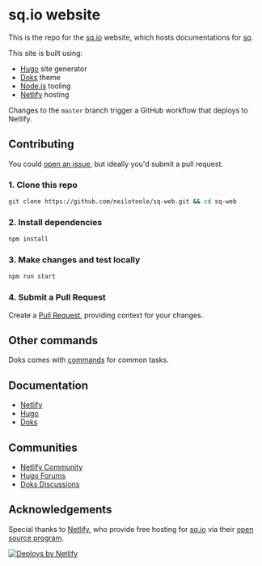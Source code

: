 # sq.io website

This is the repo for the [sq.io](https://sq.io) website, which
hosts documentations for [sq](https://github.com/neilotoole/sq).

This site is built using:

- [Hugo](https://gohugo.io) site generator
- [Doks](https://getdoks.org) theme
- [Node.js](https://nodejs.org/) tooling
- [Netlify](https://www.netlify.com) hosting

Changes to the `master` branch trigger a GitHub workflow that deploys to Netlify.


## Contributing

You could [open an issue](https://github.com/neilotoole/sq-web/issues), but ideally you'd submit a pull request.


### 1. Clone this repo

```bash
git clone https://github.com/neilotoole/sq-web.git && cd sq-web
```

### 2. Install dependencies

```bash
npm install
```

### 3. Make changes and test locally

```bash
npm run start
```

### 4. Submit a Pull Request

Create a [Pull Request](https://github.com/neilotoole/sq-web/pulls), providing context
for your changes.


## Other commands

Doks comes with [commands](https://getdoks.org/docs/prologue/commands/) for common tasks.

## Documentation

- [Netlify](https://docs.netlify.com/)
- [Hugo](https://gohugo.io/documentation/)
- [Doks](https://getdoks.org/)

## Communities

- [Netlify Community](https://community.netlify.com/)
- [Hugo Forums](https://discourse.gohugo.io/)
- [Doks Discussions](https://github.com/h-enk/doks/discussions)

## Acknowledgements

Special thanks to [Netlify](https://www.netlify.com), who provide
free hosting for [sq.io](https://sq.io) via
their [open source program](https://www.netlify.com/open-source/).

[![Deploys by Netlify](https://www.netlify.com/v3/img/components/netlify-dark.svg)](https://www.netlify.com)

